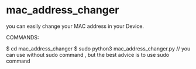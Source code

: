 # mac_address_changer
you can easily change your MAC address in your Device.

COMMANDS:

$ cd mac_address_changer
$ sudo python3 mac_address_changer.py
// you can use without sudo command , but the best advice is to use sudo command

